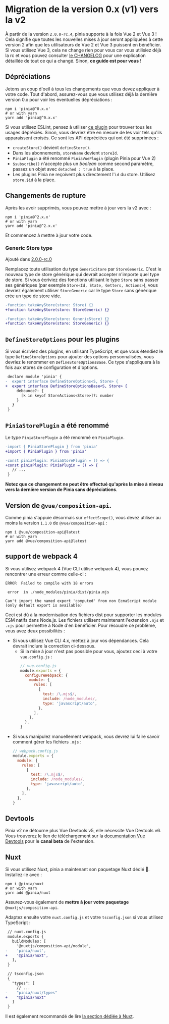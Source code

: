 # Migration de la version 0.x (v1) vers la v2

À partir de la version `2.0.0-rc.4`, pinia supporte à la fois Vue 2 et Vue 3 ! Cela signifie que toutes les nouvelles mises à jour seront appliquées à cette version 2 afin que les utilisateurs de Vue 2 et Vue 3 puissent en bénéficier. Si vous utilisez Vue 3, cela ne change rien pour vous car vous utilisiez déjà la rc et vous pouvez consulter [le CHANGELOG](https://github.com/vuejs/pinia/blob/v2/packages/pinia/CHANGELOG.md) pour une explication détaillée de tout ce qui a changé. Sinon, **ce guide est pour vous** !

## Dépréciations

Jetons un coup d'oeil à tous les changements que vous devez appliquer à votre code. Tout d'abord, assurez-vous que vous utilisez déjà la dernière version 0.x pour voir les éventuelles dépréciations :

```shell
npm i 'pinia@^0.x.x'
# or with yarn
yarn add 'pinia@^0.x.x'
```

Si vous utilisez ESLint, pensez à utiliser [ce plugin](https://github.com/gund/eslint-plugin-deprecation) pour trouver tous les usages dépréciés. Sinon, vous devriez être en mesure de les voir tels qu'ils apparaissent croisés. Ce sont les API dépréciées qui ont été supprimées :

- `createStore()` devient `defineStore()`.
- Dans les abonnements, `storeName` devient `storeId`.
- `PiniaPlugin` a été renommé `PiniaVuePlugin` (plugin Pinia pour Vue 2)
- `$subscribe()` n'accepte plus un _boolean_ comme second paramètre, passez un objet avec `detached : true` à la place.
- Les plugins Pinia ne reçoivent plus directement l'`id` du store. Utilisez `store.$id` à la place.

## Changements de rupture

Après les avoir supprimés, vous pouvez mettre à jour vers la v2 avec :

```shell
npm i 'pinia@^2.x.x'
# or with yarn
yarn add 'pinia@^2.x.x'
```

Et commencez à mettre à jour votre code.

### Generic Store type

Ajouté dans [2.0.0-rc.0](https://github.com/vuejs/pinia/blob/v2/packages/pinia/CHANGELOG.md#200-rc0-2021-07-28)

Remplacez toute utilisation du type `GenericStore` par `StoreGeneric`. C'est le nouveau type de store générique qui devrait accepter n'importe quel type de store. Si vous écriviez des fonctions utilisant le type `Store` sans passer ses génériques (par exemple `Store<Id, State, Getters, Actions>`), vous devriez également utiliser `StoreGeneric` car le type `Store` sans générique crée un type de store vide.

```diff
-function takeAnyStore(store: Store) {}
+function takeAnyStore(store: StoreGeneric) {}

-function takeAnyStore(store: GenericStore) {}
+function takeAnyStore(store: StoreGeneric) {}
```

## `DefineStoreOptions` pour les plugins

Si vous écriviez des plugins, en utilisant TypeScript, et que vous étendiez le type `DefineStoreOptions` pour ajouter des options personnalisées, vous devriez le renommer en `DefineStoreOptionsBase`. Ce type s'appliquera à la fois aux stores de configuration et d'options.

```diff
 declare module 'pinia' {
-  export interface DefineStoreOptions<S, Store> {
+  export interface DefineStoreOptionsBase<S, Store> {
     debounce?: {
       [k in keyof StoreActions<Store>]?: number
     }
   }
 }
```

## `PiniaStorePlugin` a été renommé

Le type `PiniaStorePlugin` a été renommé en `PiniaPlugin`.

```diff
-import { PiniaStorePlugin } from 'pinia'
+import { PiniaPlugin } from 'pinia'

-const piniaPlugin: PiniaStorePlugin = () => {
+const piniaPlugin: PiniaPlugin = () => {
   // ...
 }
```

**Notez que ce changement ne peut être effectué qu'après la mise à niveau vers la dernière version de Pinia sans dépréciations**.

## Version de `@vue/composition-api`.

Comme pinia s'appuie désormais sur `effectScope()`, vous devez utiliser au moins la version `1.1.0` de `@vue/composition-api` :

```shell
npm i @vue/composition-api@latest
# or with yarn
yarn add @vue/composition-api@latest
```

## support de webpack 4

Si vous utilisez webpack 4 (Vue CLI utilise webpack 4), vous pouvez rencontrer une erreur comme celle-ci :

```
ERROR  Failed to compile with 18 errors

 error  in ./node_modules/pinia/dist/pinia.mjs

Can't import the named export 'computed' from non EcmaScript module (only default export is available)
```

Ceci est dû à la modernisation des fichiers dist pour supporter les modules ESM natifs dans Node.js. Les fichiers utilisent maintenant l'extension `.mjs` et `.cjs` pour permettre à Node d'en bénéficier. Pour résoudre ce problème, vous avez deux possibilités :

- Si vous utilisez Vue CLI 4.x, mettez à jour vos dépendances. Cela devrait inclure la correction ci-dessous.
  - Si la mise à jour n'est pas possible pour vous, ajoutez ceci à votre `vue.config.js` :
    ```js
    // vue.config.js
    module.exports = {
      configureWebpack: {
        module: {
          rules: [
            {
              test: /\.mjs$/,
              include: /node_modules/,
              type: 'javascript/auto',
            },
          ],
        },
      },
    }
    ```
- Si vous manipulez manuellement webpack, vous devrez lui faire savoir comment gérer les fichiers `.mjs` :
  ```js
  // webpack.config.js
  module.exports = {
    module: {
      rules: [
        {
          test: /\.mjs$/,
          include: /node_modules/,
          type: 'javascript/auto',
        },
      ],
    },
  }
  ```

## Devtools

Pinia v2 ne détourne plus Vue Devtools v5, elle nécessite Vue Devtools v6. Vous trouverez le lien de téléchargement sur la [documentation Vue Devtools](https://devtools.vuejs.org/guide/installation.html#chrome) pour le **canal beta** de l'extension.

## Nuxt

Si vous utilisez Nuxt, pinia a maintenant son paquetage Nuxt dédié 🎉. Installez-le avec :

```shell
npm i @pinia/nuxt
# or with yarn
yarn add @pinia/nuxt
```

Assurez-vous également de **mettre à jour votre paquetage** `@nuxtjs/composition-api`.

Adaptez ensuite votre `nuxt.config.js` et votre `tsconfig.json` si vous utilisez TypeScript :

```diff
 // nuxt.config.js
 module.exports {
   buildModules: [
     '@nuxtjs/composition-api/module',
-    'pinia/nuxt',
+    '@pinia/nuxt',
   ],
 }
```

```diff
 // tsconfig.json
 {
   "types": [
     // ...
-    "pinia/nuxt/types"
+    "@pinia/nuxt"
   ]
 }
```

Il est également recommandé de lire [la section dédiée à Nuxt](../ssr/nuxt.md).
